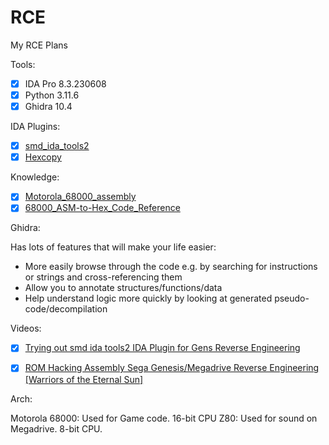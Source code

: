 # RCE
My RCE Plans

Tools:

- [x] IDA Pro 8.3.230608
- [x] Python 3.11.6
- [x] Ghidra 10.4

IDA Plugins:
- [x] [smd_ida_tools2](https://github.com/lab313ru/smd_ida_tools2) 
- [x] [Hexcopy](https://github.com/OALabs/hexcopy-ida)

Knowledge:

- [x] [Motorola_68000_assembly](https://info.sonicretro.org/SCHG_How-to:Work_with_Motorola_68000_assembly)
- [x] [68000_ASM-to-Hex_Code_Reference](https://info.sonicretro.org/SCHG:68000_ASM-to-Hex_Code_Reference)

Ghidra:

Has lots of features that will make your life easier:
 - More easily browse through the code e.g. by searching for instructions or strings and cross-referencing them
 - Allow you to annotate structures/functions/data
 - Help understand logic more quickly by looking at generated pseudo-code/decompilation


 Videos:

- [x]  [Trying out smd ida tools2 IDA Plugin for Gens Reverse Engineering](https://www.youtube.com/watch?v=E9RZ7o6BWvk&pp=ygUbaWRhIHBybyBzZWdhIGdlbmVzaXMgcGx1Z2lu)

- [x] [ROM Hacking Assembly Sega Genesis/Megadrive Reverse Engineering [Warriors of the Eternal Sun]](https://www.youtube.com/watch?v=fstKNVX27x4)

Arch:
	
Motorola 68000: Used for Game code. 16-bit CPU
Z80: Used for sound on Megadrive. 8-bit CPU.